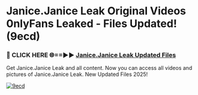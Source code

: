 # Janice.Janice Leak Original Videos 0nlyFans Leaked - Files Updated! (9ecd)

<h3>🔴 CLICK HERE 🌐==►► <a href="https://tinyurl.com/ms9xzufz" rel="nofollow">Janice.Janice Leak Updated Files</a></h3>

Get Janice.Janice Leak and all content. Now you can access all videos and pictures of Janice.Janice Leak. New Updated Files 2025!

[![9ecd](https://i.imgur.com/ppqm5kG.gif)](https://tinyurl.com/ms9xzufz)
